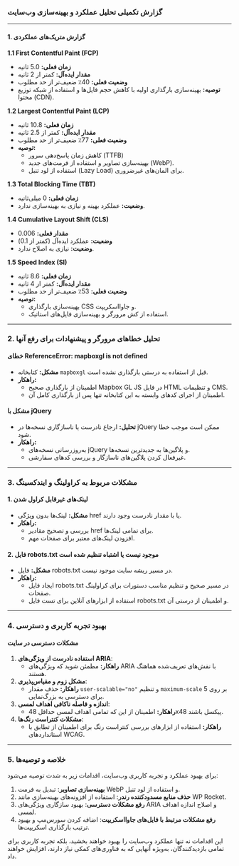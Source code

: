 ### گزارش تکمیلی تحلیل عملکرد و بهینه‌سازی وب‌سایت

---

#### **1. گزارش متریک‌های عملکردی**

**1.1 First Contentful Paint (FCP)**
- **زمان فعلی:** 5.0 ثانیه  
- **مقدار ایده‌آل:** کمتر از 2 ثانیه  
- **وضعیت فعلی:** 40٪ ضعیف‌تر از حد مطلوب  
- **توصیه:** بهینه‌سازی بارگذاری اولیه با کاهش حجم فایل‌ها و استفاده از شبکه توزیع محتوا (CDN).

**1.2 Largest Contentful Paint (LCP)**
- **زمان فعلی:** 10.8 ثانیه  
- **مقدار ایده‌آل:** کمتر از 2.5 ثانیه  
- **وضعیت فعلی:** 77٪ ضعیف‌تر از حد مطلوب  
- **توصیه:**  
  - کاهش زمان پاسخ‌دهی سرور (TTFB)  
  - بهینه‌سازی تصاویر و استفاده از فرمت‌های جدید (WebP).  
  - استفاده از لود تنبل (Lazy Load) برای المان‌های غیرضروری.

**1.3 Total Blocking Time (TBT)**
- **زمان فعلی:** 0 میلی‌ثانیه  
- **وضعیت:** عملکرد بهینه و نیازی به بهینه‌سازی ندارد.

**1.4 Cumulative Layout Shift (CLS)**
- **مقدار فعلی:** 0.006  
- **وضعیت:** عملکرد ایده‌آل (کمتر از 0.1)  
- **وضعیت:** نیازی به اصلاح ندارد.

**1.5 Speed Index (SI)**
- **زمان فعلی:** 8.6 ثانیه  
- **مقدار ایده‌آل:** کمتر از 4 ثانیه  
- **وضعیت فعلی:** 53٪ ضعیف‌تر از حد مطلوب  
- **توصیه:**  
  - بهینه‌سازی بارگذاری CSS و جاوااسکریپت.  
  - استفاده از کش مرورگر و بهینه‌سازی فایل‌های استاتیک.

---

### **2. تحلیل خطاهای مرورگر و پیشنهادات برای رفع آنها**

#### **خطای ReferenceError: mapboxgl is not defined**
- **مشکل:** کتابخانه `mapboxgl` قبل از استفاده به درستی بارگذاری نشده است.
- **راهکار:**  
  - اطمینان از بارگذاری صحیح Mapbox GL JS در فایل HTML و تنظیمات CMS.  
  - اطمینان از اجرای کدهای وابسته به این کتابخانه تنها پس از بارگذاری کامل آن.

#### **مشکل با jQuery**
- **تحلیل:** ارجاع نادرست یا ناسازگاری نسخه‌ها در jQuery ممکن است موجب خطا شود.
- **راهکار:**  
  - به‌روزرسانی نسخه‌های jQuery و پلاگین‌ها به جدیدترین نسخه‌ها.  
  - غیرفعال کردن پلاگین‌های ناسازگار و بررسی کدهای سفارشی.

---

### **3. مشکلات مربوط به کراولینگ و ایندکسینگ**

#### **1. لینک‌های غیرقابل کراول شدن**
- **مشکل:** لینک‌ها بدون ویژگی href یا با مقدار نادرست وجود دارند.
- **راهکار:**  
  - بررسی و تصحیح مقادیر href برای تمامی لینک‌ها.  
  - افزودن لینک‌های معتبر برای صفحات مهم.

#### **2. فایل robots.txt موجود نیست یا اشتباه تنظیم شده است**
- **مشکل:** فایل robots.txt در مسیر ریشه سایت موجود نیست.
- **راهکار:**  
  - ایجاد فایل robots.txt در مسیر صحیح و تنظیم مناسب دستورات برای کراولینگ صفحات.  
  - استفاده از ابزارهای آنلاین برای تست فایل robots.txt و اطمینان از درستی آن.

---

### **4. بهبود تجربه کاربری و دسترسی**

#### **مشکلات دسترسی در سایت**
1. **استفاده نادرست از ویژگی‌های ARIA**:
   - **راهکار:** مطمئن شوید که ویژگی‌های ARIA با نقش‌های تعریف‌شده هماهنگ هستند.
2. **مشکل زوم و مقیاس‌پذیری**:
   - **راهکار:** حذف مقدار `user-scalable="no"` و تنظیم `maximum-scale` بر روی 5 برای دسترسی به بزرگ‌نمایی.
3. **اندازه و فاصله ناکافی اهداف لمسی**:
   - **راهکار:** اطمینان از این که تمامی اهداف لمسی حداقل 48x48 پیکسل باشند.
4. **مشکلات کنتراست رنگ‌ها**:
   - **راهکار:** استفاده از ابزارهای بررسی کنتراست رنگ برای اطمینان از تطابق با استانداردهای WCAG.

---

### **5. خلاصه و توصیه‌ها**

برای بهبود عملکرد و تجربه کاربری وب‌سایت، اقدامات زیر به شدت توصیه می‌شود:
1. **بهینه‌سازی تصاویر**: تبدیل به فرمت WebP و استفاده از لود تنبل.
2. **حذف منابع مسدودکننده رندر**: استفاده از افزونه‌های بهینه‌سازی مانند WP Rocket.
3. **رفع مشکلات دسترسی**: بهبود سازگاری ویژگی‌های ARIA و اصلاح اندازه اهداف لمسی.
4. **رفع مشکلات مرتبط با فایل‌های جاوااسکریپت**: اضافه کردن سورس‌مپ و بهبود ترتیب بارگذاری اسکریپت‌ها.

این اقدامات نه تنها عملکرد وب‌سایت را بهبود خواهند بخشید، بلکه تجربه کاربری برای تمامی بازدیدکنندگان، به‌ویژه آنهایی که به فناوری‌های کمکی نیاز دارند، افزایش خواهند داد.
